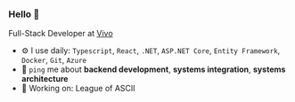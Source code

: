 ### Hello 👋

Full-Stack Developer at [Vivo](https://vivo.com.br/para-voce)

- ⚙️ I use daily: `Typescript`, `React`, `.NET`, `ASP.NET Core`, `Entity Framework`, `Docker`, `Git`, `Azure`
- 💬 `ping` me about **backend development**, **systems integration**, **systems architecture**
- 🧙 Working on: League of ASCII
